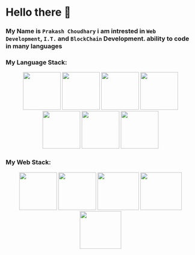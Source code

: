 # Hello there 👋

### My Name is `Prakash Choudhary` i am intrested in `Web Development`, `I.T.` and `BlockChain` Development. ability to code in many languages

### My Language Stack:

<div align="center">
  <img src="https://thelinuxpoint.github.io/cpp.svg" height="100px" width="100px"/>
  <img src="https://thelinuxpoint.github.io/rust.svg" height="100px" width="100px"/>
  <img src="https://thelinuxpoint.github.io/python.svg" height="100px" width="100px"/>
  <img src="https://thelinuxpoint.github.io/ruby.svg" height="100px" width="100px"/>
  <img src="https://thelinuxpoint.github.io/php.svg" height="100px" width="100px"/>
  <img src="https://thelinuxpoint.github.io/js.svg" height="100px" width="100px"/>
  <img src="https://thelinuxpoint.github.io/java.svg" height="100px" width="100px"/>
</div>

### My Web Stack:
<div align="center">
  <img src="https://thelinuxpoint.github.io/laravel.svg" height="100px" width="100px"/>
  <img src="https://thelinuxpoint.github.io/logo192.png" height="100px" width="100px"/>
  <img src="https://thelinuxpoint.github.io/rails.png" height="100px" width="110px"/>
  <img src="https://thelinuxpoint.github.io/html5.png" height="100px" width="110px"/>
  <img src="https://thelinuxpoint.github.io/css3.svg" height="100px" width="110px"/>
</div>

